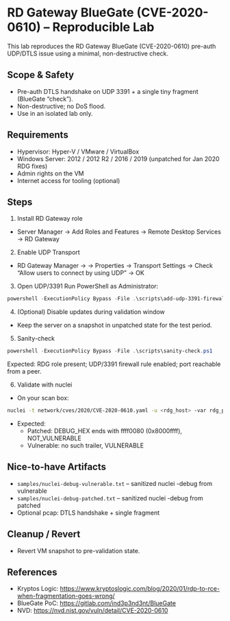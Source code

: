 # RD Gateway BlueGate (CVE-2020-0610) – Reproducible Lab

This lab reproduces the RD Gateway BlueGate (CVE-2020-0610) pre-auth UDP/DTLS issue using a minimal, non-destructive check.

## Scope & Safety
- Pre-auth DTLS handshake on UDP 3391 + a single tiny fragment (BlueGate “check”).
- Non-destructive; no DoS flood.
- Use in an isolated lab only.

## Requirements
- Hypervisor: Hyper-V / VMware / VirtualBox
- Windows Server: 2012 / 2012 R2 / 2016 / 2019 (unpatched for Jan 2020 RDG fixes)
- Admin rights on the VM
- Internet access for tooling (optional)

## Steps
1) Install RD Gateway role
- Server Manager → Add Roles and Features → Remote Desktop Services → RD Gateway

2) Enable UDP Transport
- RD Gateway Manager → <ServerName> → Properties → Transport Settings → Check “Allow users to connect by using UDP” → OK

3) Open UDP/3391
Run PowerShell as Administrator:
```powershell
powershell -ExecutionPolicy Bypass -File .\scripts\add-udp-3391-firewall.ps1
```

4) (Optional) Disable updates during validation window
- Keep the server on a snapshot in unpatched state for the test period.

5) Sanity-check
```powershell
powershell -ExecutionPolicy Bypass -File .\scripts\sanity-check.ps1
```
Expected: RDG role present; UDP/3391 firewall rule enabled; port reachable from a peer.

6) Validate with nuclei
- On your scan box:
```bash
nuclei -t network/cves/2020/CVE-2020-0610.yaml -u <rdg_host> -var rdg_port=3391 -var dtls_timeout=6 -debug
```
- Expected:
  - Patched: DEBUG_HEX ends with ffff0080 (0x8000ffff), NOT_VULNERABLE
  - Vulnerable: no such trailer, VULNERABLE

## Nice-to-have Artifacts
- `samples/nuclei-debug-vulnerable.txt` – sanitized nuclei -debug from vulnerable
- `samples/nuclei-debug-patched.txt` – sanitized nuclei -debug from patched
- Optional pcap: DTLS handshake + single fragment

## Cleanup / Revert
- Revert VM snapshot to pre-validation state.

## References
- Kryptos Logic: https://www.kryptoslogic.com/blog/2020/01/rdp-to-rce-when-fragmentation-goes-wrong/
- BlueGate PoC: https://gitlab.com/ind3p3nd3nt/BlueGate
- NVD: https://nvd.nist.gov/vuln/detail/CVE-2020-0610
